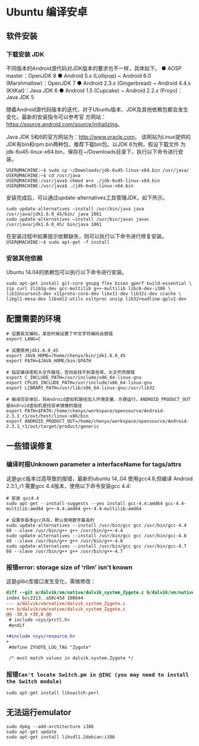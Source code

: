 # Ubuntu 编译安卓

## 软件安装

### 下载安装 JDK

不同版本的Android源代码对JDK版本的要求也不一样，具体如下。
    ● AOSP master：OpenJDK 8
    ● Android 5.x (Lollipop) ~ Android 6.0 (Marshmallow)：OpenJDK 7
    ● Android 2.3.x (Gingerbread) ~ Android 4.4.x (KitKat)：Java JDK 6
    ● Android 1.5 (Cupcake) ~ Android 2.2.x (Froyo)：Java JDK 5

随着Android源代码版本的迭代，对于Ubuntu版本、JDK及其他依赖包都会发生变化，最新的安装指令可以参考官 方网站：<https://source.android.com/source/initializing>。

Java JDK 5和6的官方网站为：<http://www.oracle.com>。 该网站为Linux提供的JDK有bin和rpm.bin两种包，推荐下载bin包。以JDK 6为例，假设下载文件 为jdk-6u45-linux-x64.bin，保存在~/Downloads目录下，执行以下命令进行安装。

```Shell
USER@MACHINE:~$ sudo cp ~/Downloads/jdk-6u45-linux-x64.bin /usr/java/ 
USER@MACHINE:~$ cd /usr/java 
USER@MACHINE:/usr/java$ chmod a+x ./jdk-6u45-linux-x64.bin 
USER@MACHINE:/usr/java$ ./jdk-6u45-linux-x64.bin 
```

安装完成后，可以通过update-alternatives工具管理JDK，如下所示。

```Shell
sudo update-alternatives –install /usr/bin/java java /usr/java/jdk1.6.0_45/bin/ java 1061 
sudo update-alternatives –install /usr/bin/javac javac /usr/java/jdk1.6.0_45/ bin/java 1061
```

在安装过程中如果提示依赖缺失，则可以执行以下命令进行修复安装。 `USER@MACHINE:~$ sudo apt-get -f install`

### 安装其他依赖

Ubuntu 14.04的依赖包可以执行以下命令进行安装。

```Shell
sudo apt-get install git-core gnupg flex bison gperf build-essential \
zip curl zlib1g-dev gcc-multilib g++-multilib libc6-dev-i386 \
lib32ncurses5-dev x11proto-core-dev libx11-dev lib32z-dev ccache \
libgl1-mesa-dev libxml2-utils xsltproc unzip lib32readline-gplv2-dev
```

## 配置需要的环境

```Shell
# 设置英文编码，某些时候设置了中文字符编码会报错
export LANG=C

# 设置使用jdk1.6.0_45
export JAVA_HOME=/home/chenyx/bin/jdk1.6.0_45
export PATH=$JAVA_HOME/bin:$PATH

# 指定编译库和头文件路径，否则会找不到某些库，头文件而报错
export C_INCLUDE_PATH=/usr/include/x86_64-linux-gnu
export CPLUS_INCLUDE_PATH=/usr/include/x86_64-linux-gnu
export LIBRARY_PATH=/usr/lib/x86_64-linux-gnu:/usr/lib32

# 编译完安卓后，将Android虚拟机路径加入环境变量，方便运行，ANDROID_PRODUCT_OUT是Android虚拟机查找安卓镜像的路径
export PATH=$PATH:/home/chenyx/workspace/opensource/Android-2.3.1_r1/out/host/linux-x86/bin
export ANDROID_PRODUCT_OUT=/home/chenyx/workspace/opensource/Android-2.3.1_r1/out/target/product/generic
```

## 一些错误修复

### 编译时报Unknown parameter a interfaceName for tags/attrs

这是gcc版本过高导致的报错，最新的ubuntu 14,.04 使用gcc4.8,但编译 Android 2.3.1_r1 需要gcc 4.4版本，使用以下命令安装gcc 4.4:

```Shell
# 安装 gcc4.4
sudo apt-get --install-suggests --yes install gcc-4.4:amd64 gcc-4.4-multilib:amd64 g++-4.4:amd64 g++-4.4-multilib:amd64

# 设置多版本gcc共存，默认使用数字最高的
sudo update-alternatives --install /usr/bin/gcc gcc /usr/bin/gcc-4.4 80 --slave /usr/bin/g++ g++ /usr/bin/g++-4.4
sudo update-alternatives --install /usr/bin/gcc gcc /usr/bin/gcc-4.8 40 --slave /usr/bin/g++ g++ /usr/bin/g++-4.8
sudo update-alternatives --install /usr/bin/gcc gcc /usr/bin/gcc-4.7 60 --slave /usr/bin/g++ g++ /usr/bin/g++-4.7
```

### 报错error: storage size of \'rlim\' isn't known

这是glibc库接口发生变化，需做修改：

```diff
diff --git a/dalvik/vm/native/dalvik_system_Zygote.c b/dalvik/vm/native/dalvik_system_Zygote.c
index bcc2313..a50c45d 100644
--- a/dalvik/vm/native/dalvik_system_Zygote.c
+++ b/dalvik/vm/native/dalvik_system_Zygote.c
@@ -30,6 +30,8 @@
 # include <sys/prctl.h>
 #endif

+#include <sys/resource.h>
+
 #define ZYGOTE_LOG_TAG "Zygote"

 /* must match values in dalvik.system.Zygote */
```

### 报错`Can't locate Switch.pm in @INC (you may need to install the Switch module)`

`sudo apt-get install libswitch-perl`

## 无法运行emulator

```Shell
sudo dpkg --add-architecture i386
sudo apt-get update
sudo apt-get install libsdl1.2debian:i386
```
